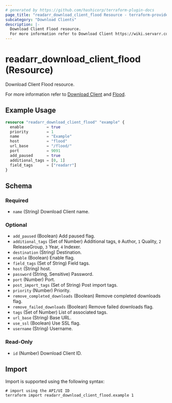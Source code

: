 ```yaml
---
# generated by https://github.com/hashicorp/terraform-plugin-docs
page_title: "readarr_download_client_flood Resource - terraform-provider-readarr"
subcategory: "Download Clients"
description: |-
  Download Client Flood resource.
  For more information refer to Download Client https://wiki.servarr.com/readarr/settings#download-clients and Flood https://wiki.servarr.com/readarr/supported#flood.
---
```


# readarr_download_client_flood (Resource)

<!-- subcategory:Download Clients -->Download Client Flood resource.
For more information refer to [Download Client](https://wiki.servarr.com/readarr/settings#download-clients) and [Flood](https://wiki.servarr.com/readarr/supported#flood).

## Example Usage

```terraform
resource "readarr_download_client_flood" "example" {
  enable          = true
  priority        = 1
  name            = "Example"
  host            = "flood"
  url_base        = "/flood/"
  port            = 9091
  add_paused      = true
  additional_tags = [0, 1]
  field_tags      = ["readarr"]
}
```

<!-- schema generated by tfplugindocs -->
## Schema

### Required

- `name` (String) Download Client name.

### Optional

- `add_paused` (Boolean) Add paused flag.
- `additional_tags` (Set of Number) Additional tags, `0` Author, `1` Quality, `2` ReleaseGroup, `3` Year, `4` Indexer.
- `destination` (String) Destination.
- `enable` (Boolean) Enable flag.
- `field_tags` (Set of String) Field tags.
- `host` (String) host.
- `password` (String, Sensitive) Password.
- `port` (Number) Port.
- `post_import_tags` (Set of String) Post import tags.
- `priority` (Number) Priority.
- `remove_completed_downloads` (Boolean) Remove completed downloads flag.
- `remove_failed_downloads` (Boolean) Remove failed downloads flag.
- `tags` (Set of Number) List of associated tags.
- `url_base` (String) Base URL.
- `use_ssl` (Boolean) Use SSL flag.
- `username` (String) Username.

### Read-Only

- `id` (Number) Download Client ID.

## Import

Import is supported using the following syntax:

```shell
# import using the API/UI ID
terraform import readarr_download_client_flood.example 1
```
